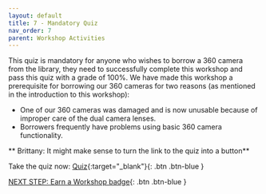 ```yaml
---
layout: default
title: 7 - Mandatory Quiz
nav_order: 7
parent: Workshop Activities
---
```


This quiz is mandatory for anyone who wishes to borrow a 360 camera from the library, they need to successfully complete this workshop and pass this quiz with a grade of 100%. We have made this workshop a prerequisite for borrowing our 360 cameras for two reasons (as mentioned in the introduction to this workshop):

- One of our 360 cameras was damaged and is now unusable because of improper care of the dual camera lenses.
- Borrowers frequently have problems using basic 360 camera functionality.

** Brittany: It might make sense to turn the link to the quiz into a button**

Take the quiz now: [Quiz](https://forms.gle/cUx5CF7t7HxjhYsZA){:target="_blank"}{: .btn .btn-blue }<br>


[NEXT STEP: Earn a Workshop badge](informal-credentials.html){: .btn .btn-blue }
